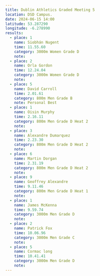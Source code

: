 ```yaml
---
title: Dublin Athletics Graded Meeting 5
location: DSD Campus.
date: 2024-06-15 14:00
latitude: 53.287290 
longitude: -6.278990
results:
  - place: 1
    name: Siobhán Nugent
    time: 11.55.60
    category: 3000m Women Grade D
    note: 
  - place: 2
    name: Orla Gordon
    time: 12.24.04
    category: 3000m Women Grade D
    note: 
  - place: 5
    name: David Carroll
    time: 2.01.61
    category: 800m Men Grade B
    note: Personal Best
  - place: 1
    name: Oisin Murphy
    time: 2.16.11
    category: 800m Men Grade D Heat 2
    note: 
  - place: 3
    name: Alexandre Dumarquez
    time: 2.23.30
    category: 800m Men Grade D Heat 2
    note:
  - place: 6
    name: Martin Dorgan
    time: 2.31.19
    category: 800m Men Grade D Heat 2
    note:
  - place: 9
    name: Geoffrey Alexandre
    time: 9.11.46 
    category: 800m Men Grade D Heat 1
    note:
  - place: 1
    name: James McKenna
    time: 9.59.74
    category: 3000m Men Grade D
    note:
  - place: 2
    name: Patrick Fox
    time: 10.06.96
    category: 3000m Men Grade C
    note:
  - place: 5
    name: Cormac long
    time: 10.41.41
    category: 3000m Men Grade D
    note:
---
```

